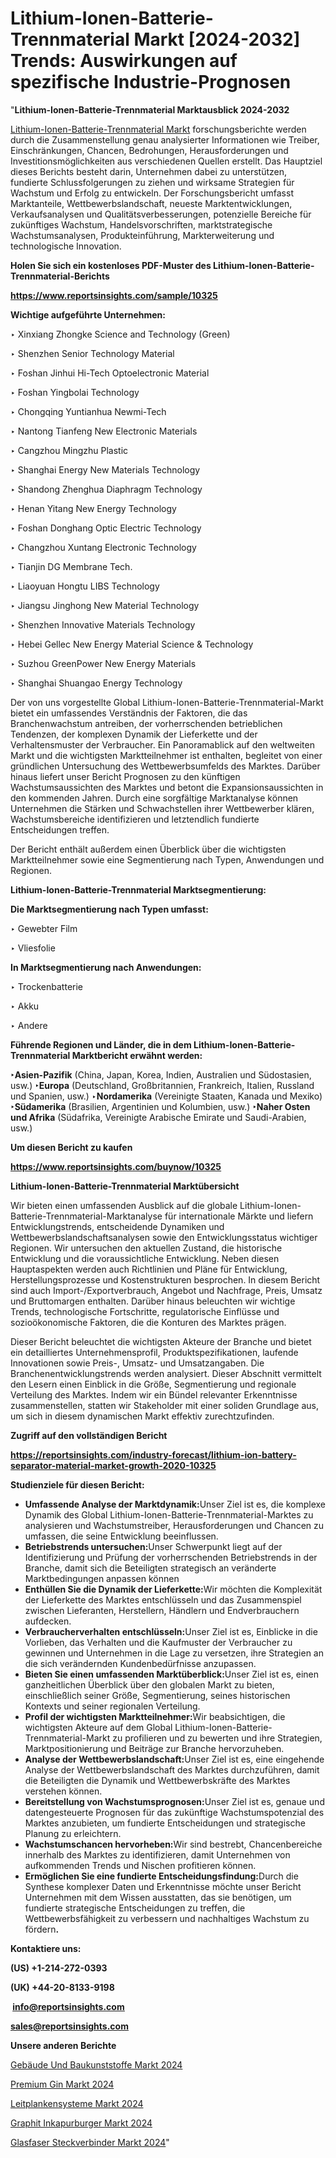 # Lithium-Ionen-Batterie-Trennmaterial Markt [2024-2032] Trends: Auswirkungen auf spezifische Industrie-Prognosen

"<strong><b>Lithium-Ionen-Batterie-Trennmaterial Marktausblick 2024-2032</b></strong>

<a href=https://www.reportsinsights.com/sample/10325>Lithium-Ionen-Batterie-Trennmaterial Markt</a> forschungsberichte werden durch die Zusammenstellung genau analysierter Informationen wie Treiber, Einschränkungen, Chancen, Bedrohungen, Herausforderungen und Investitionsmöglichkeiten aus verschiedenen Quellen erstellt. Das Hauptziel dieses Berichts besteht darin, Unternehmen dabei zu unterstützen, fundierte Schlussfolgerungen zu ziehen und wirksame Strategien für Wachstum und Erfolg zu entwickeln. Der Forschungsbericht umfasst Marktanteile, Wettbewerbslandschaft, neueste Marktentwicklungen, Verkaufsanalysen und Qualitätsverbesserungen, potenzielle Bereiche für zukünftiges Wachstum, Handelsvorschriften, marktstrategische Wachstumsanalysen, Produkteinführung, Markterweiterung und technologische Innovation.

<strong><b>Holen Sie sich ein kostenloses PDF-Muster des Lithium-Ionen-Batterie-Trennmaterial-Berichts</b></strong>

<a href=https://www.reportsinsights.com/sample/10325><strong><u>https://www.reportsinsights.com/sample/10325</u></strong></a>

<strong>Wichtige aufgeführte Unternehmen:</strong>

‣ Xinxiang Zhongke Science and Technology (Green)

‣ Shenzhen Senior Technology Material

‣ Foshan Jinhui Hi-Tech Optoelectronic Material

‣ Foshan Yingbolai Technology

‣ Chongqing Yuntianhua Newmi-Tech

‣ Nantong Tianfeng New Electronic Materials

‣ Cangzhou Mingzhu Plastic

‣ Shanghai Energy New Materials Technology

‣ Shandong Zhenghua Diaphragm Technology

‣ Henan Yitang New Energy Technology

‣ Foshan Donghang Optic Electric Technology

‣ Changzhou Xuntang Electronic Technology

‣ Tianjin DG Membrane Tech.

‣ Liaoyuan Hongtu LIBS Technology

‣ Jiangsu Jinghong New Material Technology

‣ Shenzhen Innovative Materials Technology

‣ Hebei Gellec New Energy Material Science & Technology

‣ Suzhou GreenPower New Energy Materials

‣ Shanghai Shuangao Energy Technology

Der von uns vorgestellte Global Lithium-Ionen-Batterie-Trennmaterial-Markt bietet ein umfassendes Verständnis der Faktoren, die das Branchenwachstum antreiben, der vorherrschenden betrieblichen Tendenzen, der komplexen Dynamik der Lieferkette und der Verhaltensmuster der Verbraucher. Ein Panoramablick auf den weltweiten Markt und die wichtigsten Marktteilnehmer ist enthalten, begleitet von einer gründlichen Untersuchung des Wettbewerbsumfelds des Marktes. Darüber hinaus liefert unser Bericht Prognosen zu den künftigen Wachstumsaussichten des Marktes und betont die Expansionsaussichten in den kommenden Jahren. Durch eine sorgfältige Marktanalyse können Unternehmen die Stärken und Schwachstellen ihrer Wettbewerber klären, Wachstumsbereiche identifizieren und letztendlich fundierte Entscheidungen treffen.

Der Bericht enthält außerdem einen Überblick über die wichtigsten Marktteilnehmer sowie eine Segmentierung nach Typen, Anwendungen und Regionen.

<strong>Lithium-Ionen-Batterie-Trennmaterial Marktsegmentierung:</strong>

<strong>Die Marktsegmentierung nach Typen umfasst:</strong>

‣ Gewebter Film

‣ Vliesfolie

<strong>In Marktsegmentierung nach Anwendungen:</strong>

‣ Trockenbatterie

‣ Akku

‣ Andere

<strong><b>Führende Regionen und Länder, die in dem Lithium-Ionen-Batterie-Trennmaterial Marktbericht erwähnt werden:</b></strong>

<strong><b>‣Asien-Pazifik</b></strong> (China, Japan, Korea, Indien, Australien und Südostasien, usw.)
<strong><b>‣Europa</b></strong> (Deutschland, Großbritannien, Frankreich, Italien, Russland und Spanien, usw.)
‣<strong><b>Nordamerika</b></strong> (Vereinigte Staaten, Kanada und Mexiko)
<strong><b>‣Südamerika</b></strong> (Brasilien, Argentinien und Kolumbien, usw.)
<strong><b>‣Naher Osten und Afrika</b></strong> (Südafrika, Vereinigte Arabische Emirate und Saudi-Arabien, usw.)

<strong>Um diesen Bericht zu kaufen</strong>

<a href=https://www.reportsinsights.com/buynow/10325><strong><u>https://www.reportsinsights.com/buynow/10325</u></strong></a>

<strong>Lithium-Ionen-Batterie-Trennmaterial Marktübersicht</strong>

Wir bieten einen umfassenden Ausblick auf die globale Lithium-Ionen-Batterie-Trennmaterial-Marktanalyse für internationale Märkte und liefern Entwicklungstrends, entscheidende Dynamiken und Wettbewerbslandschaftsanalysen sowie den Entwicklungsstatus wichtiger Regionen. Wir untersuchen den aktuellen Zustand, die historische Entwicklung und die voraussichtliche Entwicklung. Neben diesen Hauptaspekten werden auch Richtlinien und Pläne für Entwicklung, Herstellungsprozesse und Kostenstrukturen besprochen. In diesem Bericht sind auch Import-/Exportverbrauch, Angebot und Nachfrage, Preis, Umsatz und Bruttomargen enthalten. Darüber hinaus beleuchten wir wichtige Trends, technologische Fortschritte, regulatorische Einflüsse und sozioökonomische Faktoren, die die Konturen des Marktes prägen.

Dieser Bericht beleuchtet die wichtigsten Akteure der Branche und bietet ein detailliertes Unternehmensprofil, Produktspezifikationen, laufende Innovationen sowie Preis-, Umsatz- und Umsatzangaben. Die Branchenentwicklungstrends werden analysiert. Dieser Abschnitt vermittelt den Lesern einen Einblick in die Größe, Segmentierung und regionale Verteilung des Marktes. Indem wir ein Bündel relevanter Erkenntnisse zusammenstellen, statten wir Stakeholder mit einer soliden Grundlage aus, um sich in diesem dynamischen Markt effektiv zurechtzufinden.

<strong>Zugriff auf den vollständigen Bericht</strong>

<a href=https://reportsinsights.com/industry-forecast/lithium-ion-battery-separator-material-market-growth-2020-10325><strong>https://reportsinsights.com/industry-forecast/lithium-ion-battery-separator-material-market-growth-2020-10325</strong></a>

<strong>Studienziele für diesen Bericht:</strong>
<ul>
  <li><strong>Umfassende Analyse der Marktdynamik:</strong>Unser Ziel ist es, die komplexe Dynamik des Global Lithium-Ionen-Batterie-Trennmaterial-Marktes zu analysieren und Wachstumstreiber, Herausforderungen und Chancen zu umfassen, die seine Entwicklung beeinflussen.</li>
  <li><strong>Betriebstrends untersuchen:</strong>Unser Schwerpunkt liegt auf der Identifizierung und Prüfung der vorherrschenden Betriebstrends in der Branche, damit sich die Beteiligten strategisch an veränderte Marktbedingungen anpassen können</li>
  <li><strong>Enthüllen Sie die Dynamik der Lieferkette:</strong>Wir möchten die Komplexität der Lieferkette des Marktes entschlüsseln und das Zusammenspiel zwischen Lieferanten, Herstellern, Händlern und Endverbrauchern aufdecken.</li>
  <li><strong>Verbraucherverhalten entschlüsseln:</strong>Unser Ziel ist es, Einblicke in die Vorlieben, das Verhalten und die Kaufmuster der Verbraucher zu gewinnen und Unternehmen in die Lage zu versetzen, ihre Strategien an die sich verändernden Kundenbedürfnisse anzupassen.</li>
  <li><strong>Bieten Sie einen umfassenden Marktüberblick:</strong>Unser Ziel ist es, einen ganzheitlichen Überblick über den globalen Markt zu bieten, einschließlich seiner Größe, Segmentierung, seines historischen Kontexts und seiner regionalen Verteilung.</li>
  <li><strong>Profil der wichtigsten Marktteilnehmer:</strong>Wir beabsichtigen, die wichtigsten Akteure auf dem Global Lithium-Ionen-Batterie-Trennmaterial-Markt zu profilieren und zu bewerten und ihre Strategien, Marktpositionierung und Beiträge zur Branche hervorzuheben.</li>
  <li><strong>Analyse der Wettbewerbslandschaft:</strong>Unser Ziel ist es, eine eingehende Analyse der Wettbewerbslandschaft des Marktes durchzuführen, damit die Beteiligten die Dynamik und Wettbewerbskräfte des Marktes verstehen können.</li>
  <li><strong>Bereitstellung von Wachstumsprognosen:</strong>Unser Ziel ist es, genaue und datengesteuerte Prognosen für das zukünftige Wachstumspotenzial des Marktes anzubieten, um fundierte Entscheidungen und strategische Planung zu erleichtern.</li>
  <li><strong>Wachstumschancen hervorheben:</strong>Wir sind bestrebt, Chancenbereiche innerhalb des Marktes zu identifizieren, damit Unternehmen von aufkommenden Trends und Nischen profitieren können.</li>
  <li><strong>Ermöglichen Sie eine fundierte Entscheidungsfindung:</strong>Durch die Synthese komplexer Daten und Erkenntnisse möchte unser Bericht Unternehmen mit dem Wissen ausstatten, das sie benötigen, um fundierte strategische Entscheidungen zu treffen, die Wettbewerbsfähigkeit zu verbessern und nachhaltiges Wachstum zu fördern<strong>.</strong></li>
</ul>
<strong>Kontaktiere uns:</strong>

<strong>(US) +1-214-272-0393</strong>

<strong>(UK) +44-20-8133-9198</strong>

<strong> </strong><a href=info@reportsinsights.com><strong><u>info@reportsinsights.com</u></strong></a>

<a href=sales@reportsinsights.com><strong><u>sales@reportsinsights.com</u></strong></a>

<strong>Unsere anderen Berichte</strong>

<a href=https://de.linkedin.com/pulse/gebäude-und-baukunststoffe-markt-neueste-größe-zs9nf/>Gebäude Und Baukunststoffe Markt 2024</a>

<a href=https://de.linkedin.com/pulse/premium-gin-markt-wird-die-nachfrage-der-prognose-pbymf/>Premium Gin Markt 2024</a>

<a href=https://de.linkedin.com/pulse/leitplankensysteme-markt-größenanalyse-smcbf/>Leitplankensysteme Markt 2024</a>

<a href=https://de.linkedin.com/pulse/graphit-inkapurburger-markt-in-depth-research-dycgf/>Graphit Inkapurburger Markt 2024</a>

<a href=https://de.linkedin.com/pulse/glasfaser-steckverbinder-markt-wachstumsmuster-ghfif/>Glasfaser Steckverbinder Markt 2024</a>"
